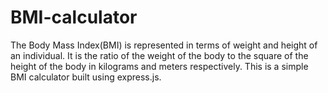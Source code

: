 # BMI-calculator
The Body Mass Index(BMI) is represented in terms of weight and height of an individual. It is the ratio of the weight of the body to the square of the height of the body in kilograms and meters respectively.
This is a simple BMI calculator built using express.js.
